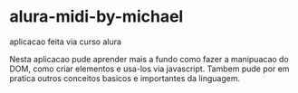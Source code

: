 # alura-midi-by-michael
aplicacao feita via curso alura 


Nesta aplicacao pude aprender mais a fundo como fazer a manipuacao do DOM, 
como criar elementos e usa-los via javascript.
Tambem pude por em pratica outros conceitos basicos e importantes da linguagem.
